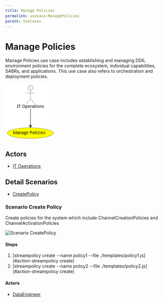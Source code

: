 ```yaml
---
title: Manage Policies
permalink: usecase-ManagePolicies
parent: UseCases
---
```

# Manage Policies

Manage Policies use case includes establishing and managing DDIL environment policies for the complete ecosystem, individual capabilities, SABRs, and applications. This use case also refers to orchestration and deployment policies.

![Activities Diagram](./Activities.png)

## Actors

* [IT Operations](actor-itops)











## Detail Scenarios

* [CreatePolicy](#scenario-CreatePolicy)



### Scenario Create Policy

Create policies for the system which include ChannelCreationPolicies and ChannelActivationPolicies

![Scenario CreatePolicy](./CreatePolicy.png)

#### Steps
1. [streampolicy create --name policy1 --file ./templates/policy1.js](#action-streampolicy create)
1. [streampolicy create --name policy2 --file ./templates/policy2.js](#action-streampolicy create)

#### Actors

* [DataEngineer](actor-dataengineer)





